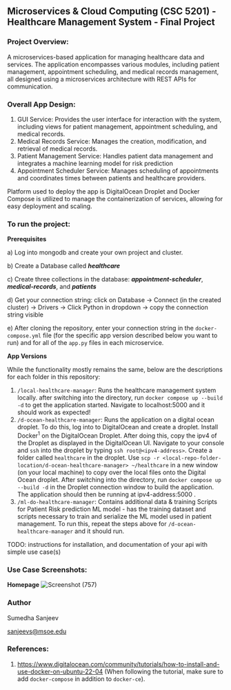 ## Microservices & Cloud Computing (CSC 5201) - Healthcare Management System - Final Project

### Project Overview:
A microservices-based application for managing healthcare data and services. The application encompasses various modules, including patient management, appointment scheduling, and medical records management, all designed using a microservices architecture with REST APIs for communication.

### Overall App Design: 
1. GUI Service: Provides the user interface for interaction with the system, including views for patient management, appointment scheduling, and medical records.
2. Medical Records Service: Manages the creation, modification, and retrieval of medical records.
3. Patient Management Service: Handles patient data management and integrates a machine learning model for risk prediction
4. Appointment Scheduler Service: Manages scheduling of appointments and coordinates times between patients and healthcare providers.


Platform used to deploy the app is DigitalOcean Droplet and Docker Compose is utilized to manage the containerization of services, allowing for easy deployment and scaling.


### To run the project:
**Prerequisites**

a) Log into mongodb and create your own project and cluster.

b) Create a Database called ***healthcare***

c) Create three collections in the database: ***appointment-scheduler***, ***medical-records***, and ***patients***

d) Get your connection string: click on Database -> Connect (in the created cluster) -> Drivers -> Click Python in dropdown -> copy the connection string visible

e) After cloning the repository, enter your connection string in the `docker-compose.yml` file (for the specific app version described below you want to run) and for all of the `app.py` files in each microservice.

**App Versions**

While the functionality mostly remains the same, below are the descriptions for each folder in this repository:
1. `/local-healthcare-manager`: Runs the healthcare management system locally. after switching into the directory, run `docker compose up --build -d` to get the application started. Navigate to localhost:5000 and it should work as expected!
2. `/d-ocean-healthcare-manager`: Runs the application on a digital ocean droplet. To do this, log into to DigitalOcean and create a droplet. Install Docker<sup>1</sup> on the DigitalOcean Droplet. After doing this, copy the ipv4 of the Droplet as displayed in the DigitalOcean UI. Navigate to your console and `ssh` into the droplet by typing `ssh root@<ipv4-address>`. Create a folder called `healthcare` in the droplet. Use `scp -r <local-repo-folder-location/d-ocean-healthcare-manager> ~/healthcare` in a new window (on your local machine) to copy over the local files onto the Digital Ocean droplet. After switching into the directory, run `docker compose up --build -d` in the Droplet connection window to build the application. The application should then be running at ipv4-address:5000 .
3. `/ml-do-healthcare-manager`: Contains additional data & training Scripts for Patient Risk prediction ML model - has the training dataset and scripts necessary to train and serialize the ML model used in patient management. To run this, repeat the steps above for `/d-ocean-healthcare-manager` and it should run.

TODO: instructions for installation, and documentation of your api with simple use case(s)

### Use Case Screenshots:
**Homepage**
![Screenshot (757)](https://github.com/sumedhars/healthcare-management-project/assets/93266225/e5e80e39-6970-4c3d-a541-fbc6339b3292)


### Author
Sumedha Sanjeev

sanjeevs@msoe.edu


### References:
1. https://www.digitalocean.com/community/tutorials/how-to-install-and-use-docker-on-ubuntu-22-04
   (When following the tutorial, make sure to add `docker-compose` in addition to `docker-ce`).
